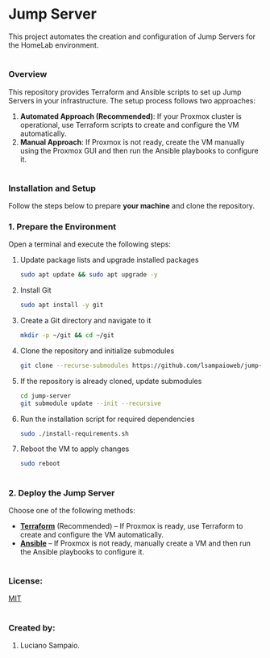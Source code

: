 # Jump Server

This project automates the creation and configuration of Jump Servers for the HomeLab environment.

#
### Overview

This repository provides Terraform and Ansible scripts to set up Jump Servers in your infrastructure. The setup process follows two approaches:

1. **Automated Approach (Recommended)**: If your Proxmox cluster is operational, use Terraform scripts to create and configure the VM automatically.
2. **Manual Approach**: If Proxmox is not ready, create the VM manually using the Proxmox GUI and then run the Ansible playbooks to configure it.

#
### Installation and Setup

Follow the steps below to prepare **your machine** and clone the repository.

### 1. Prepare the Environment

Open a terminal and execute the following steps:

1. Update package lists and upgrade installed packages
    ```bash
    sudo apt update && sudo apt upgrade -y
    ```

1. Install Git
    ```bash
    sudo apt install -y git
    ```

1. Create a Git directory and navigate to it
    ```bash
    mkdir -p ~/git && cd ~/git
    ```

1. Clone the repository and initialize submodules
    ```bash
    git clone --recurse-submodules https://github.com/lsampaioweb/jump-server.git
    ```

1. If the repository is already cloned, update submodules
    ```bash
    cd jump-server
    git submodule update --init --recursive
    ```

1. Run the installation script for required dependencies
    ```bash
    sudo ./install-requirements.sh
    ```

1. Reboot the VM to apply changes
    ```bash
    sudo reboot
    ```

#
### 2. Deploy the Jump Server

Choose one of the following methods:

- **[Terraform](terraform/README.md "Terraform")** (Recommended) – If Proxmox is ready, use Terraform to create and configure the VM automatically.
- **[Ansible](ansible/README.md "Ansible")** – If Proxmox is not ready, manually create a VM and then run the Ansible playbooks to configure it.

#
### License:

[MIT](LICENSE "MIT License")

#
### Created by:

1. Luciano Sampaio.
